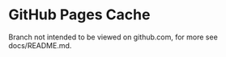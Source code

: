 # GitHub Pages Cache

Branch not intended to be viewed on github.com, for more see docs/README.md.

